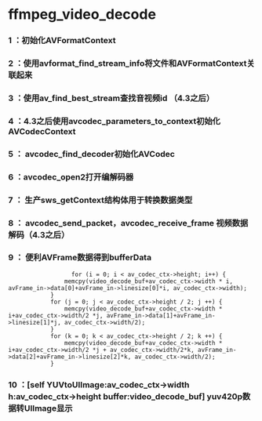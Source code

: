 # ffmpeg_video_decode

### 1 ：初始化AVFormatContext
### 2 ：使用avformat_find_stream_info将文件和AVFormatContext关联起来
### 3 ：使用av_find_best_stream查找音视频id （4.3之后）
### 4 ：4.3之后使用avcodec_parameters_to_context初始化AVCodecContext
### 5 ： avcodec_find_decoder初始化AVCodec
### 6 ：avcodec_open2打开编解码器
### 7 ： 生产sws_getContext结构体用于转换数据类型
### 8 ： avcodec_send_packet，avcodec_receive_frame 视频数据解码（4.3之后）
### 9 ： 便利AVFrame数据得到bufferData
                      for (i = 0; i < av_codec_ctx->height; i++) {
                    memcpy(video_decode_buf+av_codec_ctx->width * i, avFrame_in->data[0]+avFrame_in->linesize[0]*i, av_codec_ctx->width);
                }
                for (j = 0; j < av_codec_ctx->height / 2; j ++) {
                    memcpy(video_decode_buf+av_codec_ctx->width * i+av_codec_ctx->width/2 *j, avFrame_in->data[1]+avFrame_in->linesize[1]*j, av_codec_ctx->width/2);
                }
                for (k = 0; k < av_codec_ctx->height / 2; k ++) {
                    memcpy(video_decode_buf+av_codec_ctx->width * i+av_codec_ctx->width/2 *j + av_codec_ctx->width/2*k, avFrame_in->data[2]+avFrame_in->linesize[2]*k, av_codec_ctx->width/2);
                }

### 10 ：[self YUVtoUIImage:av_codec_ctx->width h:av_codec_ctx->height buffer:video_decode_buf] yuv420p数据转UIImage显示
